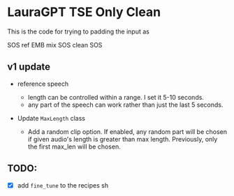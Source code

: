 # LauraGPT TSE Only Clean


This is the code for trying to padding the input as 

SOS ref EMB mix SOS clean SOS


## v1 update

- reference speech 
    - length can be controlled within a range. I set it 5-10 seconds. 
    - any part of the speech can work rather than just the last 5 seconds.

- Update `MaxLength` class
    - Add a random clip option. If enabled, any random part will be chosen if given audio's length is greater than max length. Previously, only the first max_len will be chosen.


## TODO:
- [x] add `fine_tune` to the recipes sh